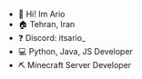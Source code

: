 - 👋 Hi! Im Ario
- 🏠 Tehran, Iran
- ❓ Discord: itsario_
- 💻 Python, Java, JS Developer
- ⛏️ Minecraft Server Developer

